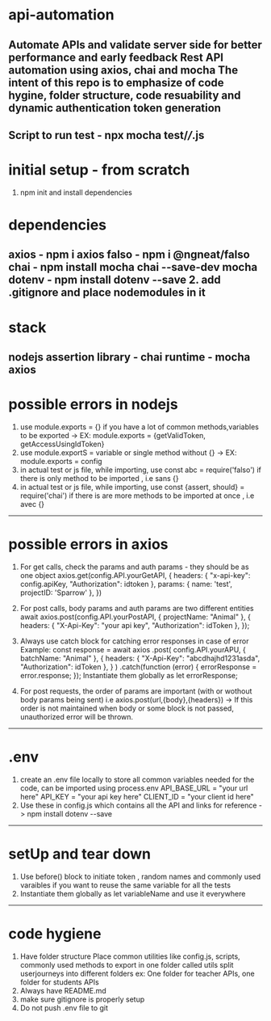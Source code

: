 # api-automation
Automate APIs and validate server side for better performance and early feedback
Rest API automation using axios, chai and mocha
The intent of this repo is to emphasize of code hygine, folder structure, code resuability and dynamic authentication token generation
---------
Script to run test - npx mocha test/*/*.js
---------
# initial setup - from scratch
1. npm init
and install dependencies
# dependencies
axios - npm i axios
falso - npm i @ngneat/falso
chai - npm install mocha chai --save-dev
mocha
dotenv - npm install dotenv --save
2. add .gitignore and place nodemodules in it
-------------
# stack
nodejs
assertion library - chai
runtime - mocha
axios
-------------
# possible errors in nodejs
1. use module.exports = {} if you have a lot of common methods,variables to be exported -> EX: module.exports = {getValidToken, getAccessUsingIdToken}
2. use module.exportS = variable or single method without {} -> EX: module.exports = config
3. in actual test or js file, while importing, use const abc = require('falso') if there is only method to be imported , i.e sans {}
4. in actual test or js file, while importing, use const {assert, should} = require('chai') if there is are more methods to be imported at once , i.e avec {}
-------------
# possible errors in axios
1. For get calls, check the params and auth params - they should be as one object
axios.get(config.API.yourGetAPI, {
            headers: {
                "x-api-key": config.apiKey,
                "Authorization": idtoken
            },
            params: {
                name: 'test',
                projectID: 'Sparrow'
            },
        })
2. For post calls, body params and auth params are two different entities
await axios.post(config.API.yourPostAPI,
                    { projectName: "Animal" },
                    {
                        headers: {
                            "X-Api-Key": "your api key",
                            "Authorization": idToken
                        },
                    });
3. Always use catch block for catching error responses in case of error
Example:
 const response = await axios
                .post(
                    config.API.yourAPU,
                    { batchName: "Animal" },
                    {
                        headers: {
                            "X-Api-Key": "abcdhajhd1231asda",
                            "Authorization": idToken
                        },
                    }
                )
                .catch(function (error) {
                    errorResponse = error.response;
                });
Instantiate them globally as let errorResponse;

4. For post requests, the order of params are important (with or wothout body params being sent) i.e axios.post(url,{body},{headers}) -> If this order is not maintained when body or some block is not passed, unauthorized error will be thrown. 
-------------
# .env
1. create an .env file locally to store all common variables needed for the code, can be imported using process.env
API_BASE_URL = "your url here"
API_KEY = "your api key here"
CLIENT_ID  = "your client id here"
2. Use these in config.js which contains all the API and links for reference -> npm install dotenv --save
-------------
# setUp and tear down
1. Use before() block to initiate token , random names and commonly used varaibles if you want to reuse the same variable for all the tests
2. Instantiate them globally as let variableName and use it everywhere
-------------
# code hygiene
1. Have folder structure 
    Place common utilities like config.js, scripts, commonly used methods to export in one folder called utils
    split userjourneys into different folders ex: One folder for teacher APIs, one folder for students APIs
2. Always have README.md
3. make sure gitignore is properly setup
4. Do not push .env file to git